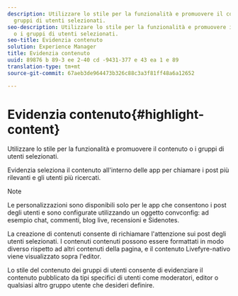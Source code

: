 ```yaml
---
description: Utilizzare lo stile per la funzionalità e promuovere il contenuto o i
  gruppi di utenti selezionati.
seo-description: Utilizzare lo stile per la funzionalità e promuovere il contenuto
  o i gruppi di utenti selezionati.
seo-title: Evidenzia contenuto
solution: Experience Manager
title: Evidenzia contenuto
uuid: 89876 b 89-3 ee 2-40 cd -9431-377 e 43 ea 1 e 89
translation-type: tm+mt
source-git-commit: 67aeb3de964473b326c88c3a3f81ff48a6a12652

---
```



# Evidenzia contenuto{#highlight-content}

Utilizzare lo stile per la funzionalità e promuovere il contenuto o i gruppi di utenti selezionati.

Evidenzia seleziona il contenuto all'interno delle app per chiamare i post più rilevanti e gli utenti più ricercati.

>[!NOTE]
>
>Le personalizzazioni sono disponibili solo per le app che consentono i post degli utenti e sono configurate utilizzando un oggetto convconfig: ad esempio chat, commenti, blog live, recensioni e Sidenotes.

La creazione di contenuti consente di richiamare l'attenzione sui post degli utenti selezionati. I contenuti contenuti possono essere formattati in modo diverso rispetto ad altri contenuti della pagina, e il contenuto Livefyre-nativo viene visualizzato sopra l'editor.

Lo stile del contenuto dei gruppi di utenti consente di evidenziare il contenuto pubblicato da tipi specifici di utenti come moderatori, editor o qualsiasi altro gruppo utente che desideri definire.

